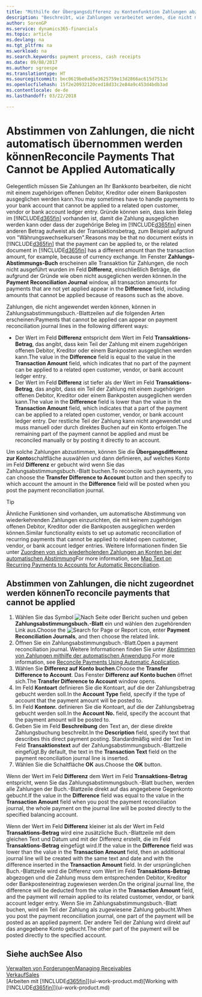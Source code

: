 ```yaml
---
title: "Mithilfe der Übergangsdifferenz zu Kontenfunktion Zahlungen abzustimmen| Microsoft Docs"
description: "Beschreibt, wie Zahlungen verarbeitet werden, die nicht mit einem Beleg ausgeglichen werden können - beispielsweise wenn ein Wechselkurs Beträge bucht, die sich unterscheiden."
author: SorenGP
ms.service: dynamics365-financials
ms.topic: article
ms.devlang: na
ms.tgt_pltfrm: na
ms.workload: na
ms.search.keywords: payment process, cash receipts
ms.date: 09/08/2017
ms.author: sgroespe
ms.translationtype: HT
ms.sourcegitcommit: bec0619be0a65e3625759e13d2866ac615d7513c
ms.openlocfilehash: 15f2e20932120ced18d33c2e84a9c453d4bdb3ad
ms.contentlocale: de-de
ms.lasthandoff: 03/22/2018

---
```

# <a name="reconcile-payments-that-cannot-be-applied-automatically"></a><span data-ttu-id="2fad8-103">Abstimmen von Zahlungen, die nicht automatisch übernommen werden können</span><span class="sxs-lookup"><span data-stu-id="2fad8-103">Reconcile Payments That Cannot be Applied Automatically</span></span>
<span data-ttu-id="2fad8-104">Gelegentlich müssen Sie Zahlungen an Ihr Bankkonto bearbeiten, die nicht mit einem zugehörigen offenen Debitor, Kreditor oder einem Bankposten ausgeglichen werden kann.</span><span class="sxs-lookup"><span data-stu-id="2fad8-104">You may sometimes have to handle payments to your bank account that cannot be applied to a related open customer, vendor or bank account ledger entry.</span></span> <span data-ttu-id="2fad8-105">Gründe können sein, dass kein Beleg im [!INCLUDE[d365fin](includes/d365fin_md.md)] vorhanden ist, damit die Zahlung ausgeglichen werden kann oder dass der zugehörige Beleg im [!INCLUDE[d365fin](includes/d365fin_md.md)] einen anderen Betrag aufweist als der Transaktionsbetrag, zum Beispiel aufgrund von "Währungswechselkursen".</span><span class="sxs-lookup"><span data-stu-id="2fad8-105">Reasons may be that no document exists in [!INCLUDE[d365fin](includes/d365fin_md.md)] that the payment can be applied to, or the related document in [!INCLUDE[d365fin](includes/d365fin_md.md)] has a different amount than the transaction amount, for example, because of currency exchange.</span></span> <span data-ttu-id="2fad8-106">Im Fenster **Zahlungs-Abstimmungs-Buch** erscheinen alle Transaktion für Zahlungen, die noch nicht ausgeführt wurden im Feld **Differenz**, einschließlich Beträge, die aufgrund der Gründe wie oben nicht ausgeglichen werden können.</span><span class="sxs-lookup"><span data-stu-id="2fad8-106">In the **Payment Reconciliation Journal** window, all transaction amounts for payments that are not yet applied appear in the **Difference** field, including amounts that cannot be applied because of reasons such as the above.</span></span>

<span data-ttu-id="2fad8-107">Zahlungen, die nicht angewendet werden können, können in Zahlungsabstimmungsbuch.-Blattzeilen auf die folgenden Arten erscheinen:</span><span class="sxs-lookup"><span data-stu-id="2fad8-107">Payments that cannot be applied can appear on payment reconciliation journal lines in the following different ways:</span></span>

* <span data-ttu-id="2fad8-108">Der Wert im Feld **Differenz** entspricht dem Wert im Feld **Transaktions-Betrag**, das angibt, dass kein Teil der Zahlung mit einem zugehörigen offenen Debitor, Kreditor oder einem Bankposten ausgeglichen werden kann.</span><span class="sxs-lookup"><span data-stu-id="2fad8-108">The value in the **Difference** field is equal to the value in the **Transaction Amount** field, which indicates that no part of the payment can be applied to a related open customer, vendor, or bank account ledger entry.</span></span>
* <span data-ttu-id="2fad8-109">Der Wert im Feld **Differenz** ist tiefer als der Wert im Feld **Transaktions-Betrag**, das angibt, dass ein Teil der Zahlung mit einem zugehörigen offenen Debitor, Kreditor oder einem Bankposten ausgeglichen werden kann.</span><span class="sxs-lookup"><span data-stu-id="2fad8-109">The value in the **Difference** field is lower than the value in the **Transaction Amount** field, which indicates that a part of the payment can be applied to a related open customer, vendor, or bank account ledger entry.</span></span> <span data-ttu-id="2fad8-110">Der restliche Teil der Zahlung kann nicht angewendet und muss manuell oder durch direktes Buchen auf ein Konto erfolgen.</span><span class="sxs-lookup"><span data-stu-id="2fad8-110">The remaining part of the payment cannot be applied and must be reconciled manually or by posting it directly to an account.</span></span>

<span data-ttu-id="2fad8-111">Um solche Zahlungen abzustimmen, können Sie die **Übergangsdifferenz zur Konto**schaltfläche auswählen und dann definieren, auf welches Konto im Feld **Differenz** er gebucht wird wenn Sie das Zahlungsabstimmungsbuch.-Blatt buchen.</span><span class="sxs-lookup"><span data-stu-id="2fad8-111">To reconcile such payments, you can choose the **Transfer Difference to Account** button and then specify to which account the amount in the **Difference** field will be posted when you post the payment reconciliation journal.</span></span>

> [!TIP]  
>   <span data-ttu-id="2fad8-112">Ähnliche Funktionen sind vorhanden, um automatische Abstimmung von wiederkehrenden Zahlungen einzurichten, die mit keinem zugehörigen offenen Debitor, Kreditor oder die Bankposten ausgeglichen werden können.</span><span class="sxs-lookup"><span data-stu-id="2fad8-112">Similar functionality exists to set up automatic reconciliation of recurring payments that cannot be applied to related open customer, vendor, or bank account ledger entries.</span></span> <span data-ttu-id="2fad8-113">Weitere Informationen finden Sie unter [Zuordnen von sich wiederholenden Zahlungen an Konten bei der automatischen Abstimmung](receivables-how-map-text-recurring-payments-accounts-auto-reconcilliation.md)</span><span class="sxs-lookup"><span data-stu-id="2fad8-113">For more information, see [Map Text on Recurring Payments to Accounts for Automatic Reconciliation](receivables-how-map-text-recurring-payments-accounts-auto-reconcilliation.md).</span></span>

## <a name="to-reconcile-payments-that-cannot-be-applied"></a><span data-ttu-id="2fad8-114">Abstimmen von Zahlungen, die nicht zugeordnet werden können</span><span class="sxs-lookup"><span data-stu-id="2fad8-114">To reconcile payments that cannot be applied</span></span>
1. <span data-ttu-id="2fad8-115">Wählen Sie das Symbol ![Nach Seite oder Bericht suchen](media/ui-search/search_small.png "Nach Seite oder Bericht suchen") und geben **Zahlungsabstimmungsbuch.-Blatt** ein und wählen den zugehörenden Link aus.</span><span class="sxs-lookup"><span data-stu-id="2fad8-115">Choose the ![Search for Page or Report](media/ui-search/search_small.png "Search for Page or Report icon") icon, enter **Payment Reconciliation Journals**, and then choose the related link.</span></span>
2. <span data-ttu-id="2fad8-116">Öffnen Sie ein Zahlungsabstimmungsbuch.-Blatt.</span><span class="sxs-lookup"><span data-stu-id="2fad8-116">Open a payment reconciliation journal.</span></span> <span data-ttu-id="2fad8-117">Weitere Informationen finden Sie unter [Abstimmen von Zahlungen mithilfe der automatischen Anwendung](receivables-how-reconcile-payments-auto-application.md).</span><span class="sxs-lookup"><span data-stu-id="2fad8-117">For more information, see [Reconcile Payments Using Automatic Application](receivables-how-reconcile-payments-auto-application.md).</span></span>
3. <span data-ttu-id="2fad8-118">Wählen Sie **Differenz auf Konto buchen**.</span><span class="sxs-lookup"><span data-stu-id="2fad8-118">Choose the **Transfer Difference to Account**.</span></span> <span data-ttu-id="2fad8-119">Das Fenster **Differenz auf Konto buchen** öffnet sich.</span><span class="sxs-lookup"><span data-stu-id="2fad8-119">The **Transfer Difference to Account** window opens.</span></span>
4. <span data-ttu-id="2fad8-120">Im Feld **Kontoart** definieren Sie die Kontoart, auf die der Zahlungsbetrag gebucht werden soll.</span><span class="sxs-lookup"><span data-stu-id="2fad8-120">In the **Account Type** field, specify if the type of account that the payment amount will be posted to.</span></span>
5. <span data-ttu-id="2fad8-121">Im Feld **Kontonr.** definieren Sie die Kontoart, auf die der Zahlungsbetrag gebucht werden soll.</span><span class="sxs-lookup"><span data-stu-id="2fad8-121">In the **Account No.** field, specify the account that the payment amount will be posted to.</span></span>
6. <span data-ttu-id="2fad8-122">Geben Sie im Feld **Beschreibung** den Text an, der diese direkte Zahlungsbuchung beschreibt.</span><span class="sxs-lookup"><span data-stu-id="2fad8-122">In the **Description** field, specify text that describes this direct payment posting.</span></span> <span data-ttu-id="2fad8-123">Standardmäßig wird der Text im Feld **Transaktionstext** auf der Zahlungsabstimmungsbuch.-Blattzeile eingefügt.</span><span class="sxs-lookup"><span data-stu-id="2fad8-123">By default, the text in the **Transaction Text** field on the payment reconciliation journal line is inserted.</span></span>
7. <span data-ttu-id="2fad8-124">Wählen Sie die Schaltfläche **OK** aus.</span><span class="sxs-lookup"><span data-stu-id="2fad8-124">Choose the **OK** button.</span></span>

<span data-ttu-id="2fad8-125">Wenn der Wert im Feld **Differenz** dem Wert im Feld **Transaktions-Betrag** entspricht, wenn Sie das Zahlungsabstimmungsbuch.-Blatt buchen, werden alle Zahlungen der Buch.-Blattzeile direkt auf das angegebene Gegenkonto gebucht.</span><span class="sxs-lookup"><span data-stu-id="2fad8-125">If the value in the **Difference** field was equal to the value in the **Transaction Amount** field when you post the payment reconciliation journal, the whole payment on the journal line will be posted directly to the specified balancing account.</span></span>

<span data-ttu-id="2fad8-126">Wenn der Wert im Feld **Differenz** kleiner ist als der Wert im Feld **Transaktions-Betrag** wird eine zusätzliche Buch.-Blattzeile mit dem gleichen Text und Datum und mit der Differenz erstellt, die im Feld **Transaktions-Betrag** eingefügt wird.</span><span class="sxs-lookup"><span data-stu-id="2fad8-126">If the value in the **Difference** field was lower than the value in the **Transaction Amount** field, then an additional journal line will be created with the same text and date and with the difference inserted in the **Transaction Amount** field.</span></span> <span data-ttu-id="2fad8-127">In der ursprünglichen Buch.-Blattzeile wird die Differenz vom Wert im Feld **Transaktions-Betrag** abgezogen und die Zahlung muss dem entsprechenden Debitor, Kreditor oder Bankposteneintrag zugewiesen werden.</span><span class="sxs-lookup"><span data-stu-id="2fad8-127">On the original journal line, the difference will be deducted from the value in the **Transaction Amount** field, and the payment will remain applied to its related customer, vendor, or bank account ledger entry.</span></span> <span data-ttu-id="2fad8-128">Wenn Sie im Zahlungsabstimmungsbuch.-Blatt buchen, wird ein Teil der Zahlung als zugewiesene Zahlung gebucht.</span><span class="sxs-lookup"><span data-stu-id="2fad8-128">When you post the payment reconciliation journal, one part of the payment will be posted as an applied payment.</span></span> <span data-ttu-id="2fad8-129">Der andere Teil der Zahlung wird direkt auf das angegebene Konto gebucht.</span><span class="sxs-lookup"><span data-stu-id="2fad8-129">The other part of the payment will be posted directly to the specified account.</span></span>

## <a name="see-also"></a><span data-ttu-id="2fad8-130">Siehe auch</span><span class="sxs-lookup"><span data-stu-id="2fad8-130">See Also</span></span>
[<span data-ttu-id="2fad8-131">Verwalten von Forderungen</span><span class="sxs-lookup"><span data-stu-id="2fad8-131">Managing Receivables</span></span>](receivables-manage-receivables.md)  
[<span data-ttu-id="2fad8-132">Verkauf</span><span class="sxs-lookup"><span data-stu-id="2fad8-132">Sales</span></span>](sales-manage-sales.md)  
<span data-ttu-id="2fad8-133">[Arbeiten mit [!INCLUDE[d365fin](includes/d365fin_md.md)]](ui-work-product.md)</span><span class="sxs-lookup"><span data-stu-id="2fad8-133">[Working with [!INCLUDE[d365fin](includes/d365fin_md.md)]](ui-work-product.md)</span></span>

